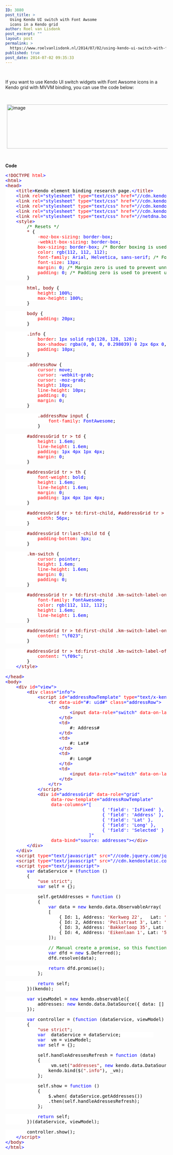 ```yaml
---
ID: 3880
post_title: >
  Using Kendo UI switch with Font Awsome
  icons in a Kendo grid
author: Roel van Lisdonk
post_excerpt: ""
layout: post
permalink: >
  https://www.roelvanlisdonk.nl/2014/07/02/using-kendo-ui-switch-with-font-awsome-icons-in-a-kendo-grid/
published: true
post_date: 2014-07-02 09:35:33
---
```

&nbsp;

If you want to use Kendo UI switch widgets with Font Awsome icons in a Kendo grid with MVVM binding, you can use the code below:

&nbsp;

<a href="http://www.roelvanlisdonk.nl/wp-content/uploads/2014/07/image.png" rel="lightbox"><img style="background-image: none; padding-top: 0px; padding-left: 0px; margin: 0px 5px; display: inline; padding-right: 0px; border: 0px;" title="image" src="http://www.roelvanlisdonk.nl/wp-content/uploads/2014/07/image_thumb.png" alt="image" width="580" height="138" border="0" /></a>

&nbsp;

<strong>Code</strong>
<pre class="code"><span style="background: white; color: blue;">&lt;</span><span style="background: white; color: maroon;">!DOCTYPE </span><span style="background: white; color: red;">html</span><span style="background: white; color: blue;">&gt;
&lt;</span><span style="background: white; color: maroon;">html</span><span style="background: white; color: blue;">&gt;
&lt;</span><span style="background: white; color: maroon;">head</span><span style="background: white; color: blue;">&gt;
    &lt;</span><span style="background: white; color: maroon;">title</span><span style="background: white; color: blue;">&gt;</span><span style="background: white; color: black;">Kendo element binding research page.</span><span style="background: white; color: blue;">&lt;/</span><span style="background: white; color: maroon;">title</span><span style="background: white; color: blue;">&gt;
    &lt;</span><span style="background: white; color: maroon;">link </span><span style="background: white; color: red;">rel</span><span style="background: white; color: blue;">="stylesheet" </span><span style="background: white; color: red;">type</span><span style="background: white; color: blue;">="text/css" </span><span style="background: white; color: red;">href</span><span style="background: white; color: blue;">="//cdn.kendostatic.com/2014.1.528/styles/kendo.common.min.css" /&gt;
    &lt;</span><span style="background: white; color: maroon;">link </span><span style="background: white; color: red;">rel</span><span style="background: white; color: blue;">="stylesheet" </span><span style="background: white; color: red;">type</span><span style="background: white; color: blue;">="text/css" </span><span style="background: white; color: red;">href</span><span style="background: white; color: blue;">="//cdn.kendostatic.com/2014.1.528/styles/kendo.rtl.min.css" /&gt;
    &lt;</span><span style="background: white; color: maroon;">link </span><span style="background: white; color: red;">rel</span><span style="background: white; color: blue;">="stylesheet" </span><span style="background: white; color: red;">type</span><span style="background: white; color: blue;">="text/css" </span><span style="background: white; color: red;">href</span><span style="background: white; color: blue;">="//cdn.kendostatic.com/2014.1.528/styles/kendo.metro.min.css" /&gt;
    &lt;</span><span style="background: white; color: maroon;">link </span><span style="background: white; color: red;">rel</span><span style="background: white; color: blue;">="stylesheet" </span><span style="background: white; color: red;">type</span><span style="background: white; color: blue;">="text/css" </span><span style="background: white; color: red;">href</span><span style="background: white; color: blue;">="//cdn.kendostatic.com/2014.1.528/styles/kendo.metro.mobile.min.css" /&gt;
    &lt;</span><span style="background: white; color: maroon;">link </span><span style="background: white; color: red;">rel</span><span style="background: white; color: blue;">="stylesheet" </span><span style="background: white; color: red;">type</span><span style="background: white; color: blue;">="text/css" </span><span style="background: white; color: red;">href</span><span style="background: white; color: blue;">="//netdna.bootstrapcdn.com/font-awesome/4.1.0/css/font-awesome.min.css"&gt;
    &lt;</span><span style="background: white; color: maroon;">style</span><span style="background: white; color: blue;">&gt;
        </span><span style="background: white; color: #006400;">/* Resets */
        </span><span style="background: white; color: maroon;">* </span><span style="background: white; color: black;">{
            </span><span style="background: white; color: red;">-moz-box-sizing</span><span style="background: white; color: black;">: </span><span style="background: white; color: blue;">border-box</span><span style="background: white; color: black;">;
            </span><span style="background: white; color: red;">-webkit-box-sizing</span><span style="background: white; color: black;">: </span><span style="background: white; color: blue;">border-box</span><span style="background: white; color: black;">;
            </span><span style="background: white; color: red;">box-sizing</span><span style="background: white; color: black;">: </span><span style="background: white; color: blue;">border-box</span><span style="background: white; color: black;">; </span><span style="background: white; color: #006400;">/* Border boxing is used, so the padding, margin and borders are within the width and height of de element. */
            </span><span style="background: white; color: red;">color</span><span style="background: white; color: black;">: </span><span style="background: white; color: blue;">rgb(112, 112, 112)</span><span style="background: white; color: black;">;
            </span><span style="background: white; color: red;">font-family</span><span style="background: white; color: black;">: </span><span style="background: white; color: blue;">Arial</span><span style="background: white; color: black;">, </span><span style="background: white; color: blue;">Helvetica</span><span style="background: white; color: black;">, </span><span style="background: white; color: blue;">sans-serif</span><span style="background: white; color: black;">; </span><span style="background: white; color: #006400;">/* For know use default fonts used on google.com stackoverflow.com, telerik.com etc. */
            </span><span style="background: white; color: red;">font-size</span><span style="background: white; color: black;">: </span><span style="background: white; color: blue;">13px</span><span style="background: white; color: black;">;
            </span><span style="background: white; color: red;">margin</span><span style="background: white; color: black;">: </span><span style="background: white; color: blue;">0</span><span style="background: white; color: black;">; </span><span style="background: white; color: #006400;">/* Margin zero is used to prevent unnecessary white space. */
            </span><span style="background: white; color: red;">padding</span><span style="background: white; color: black;">: </span><span style="background: white; color: blue;">0</span><span style="background: white; color: black;">; </span><span style="background: white; color: #006400;">/* Padding zero is used to prevent unnecessary white space. */
        </span><span style="background: white; color: black;">}

        </span><span style="background: white; color: maroon;">html</span><span style="background: white; color: black;">, </span><span style="background: white; color: maroon;">body </span><span style="background: white; color: black;">{
            </span><span style="background: white; color: red;">height</span><span style="background: white; color: black;">: </span><span style="background: white; color: blue;">100%</span><span style="background: white; color: black;">;
            </span><span style="background: white; color: red;">max-height</span><span style="background: white; color: black;">: </span><span style="background: white; color: blue;">100%</span><span style="background: white; color: black;">;
        }

        </span><span style="background: white; color: maroon;">body </span><span style="background: white; color: black;">{
            </span><span style="background: white; color: red;">padding</span><span style="background: white; color: black;">: </span><span style="background: white; color: blue;">20px</span><span style="background: white; color: black;">;
        }

        </span><span style="background: white; color: maroon;">.info </span><span style="background: white; color: black;">{
            </span><span style="background: white; color: red;">border</span><span style="background: white; color: black;">: </span><span style="background: white; color: blue;">1px solid rgb(128, 128, 128)</span><span style="background: white; color: black;">;
            </span><span style="background: white; color: red;">box-shadow</span><span style="background: white; color: black;">: </span><span style="background: white; color: blue;">rgba(0, 0, 0, 0.298039) 0 2px 6px 0</span><span style="background: white; color: black;">, </span><span style="background: white; color: blue;">rgba(0, 0, 0, 0.2) 0 -3px 8px 0</span><span style="background: white; color: black;">;
            </span><span style="background: white; color: red;">padding</span><span style="background: white; color: black;">: </span><span style="background: white; color: blue;">10px</span><span style="background: white; color: black;">;
        }

        </span><span style="background: white; color: maroon;">.addressRow </span><span style="background: white; color: black;">{
            </span><span style="background: white; color: red;">cursor</span><span style="background: white; color: black;">: </span><span style="background: white; color: blue;">move</span><span style="background: white; color: black;">;
            </span><span style="background: white; color: red;">cursor</span><span style="background: white; color: black;">: </span><span style="background: white; color: blue;">-webkit-grab</span><span style="background: white; color: black;">;
            </span><span style="background: white; color: red;">cursor</span><span style="background: white; color: black;">: </span><span style="background: white; color: blue;">-moz-grab</span><span style="background: white; color: black;">;
            </span><span style="background: white; color: red;">height</span><span style="background: white; color: black;">: </span><span style="background: white; color: blue;">10px</span><span style="background: white; color: black;">;
            </span><span style="background: white; color: red;">line-height</span><span style="background: white; color: black;">: </span><span style="background: white; color: blue;">10px</span><span style="background: white; color: black;">;
            </span><span style="background: white; color: red;">padding</span><span style="background: white; color: black;">: </span><span style="background: white; color: blue;">0</span><span style="background: white; color: black;">;
            </span><span style="background: white; color: red;">margin</span><span style="background: white; color: black;">: </span><span style="background: white; color: blue;">0</span><span style="background: white; color: black;">;
        }

            </span><span style="background: white; color: maroon;">.addressRow input </span><span style="background: white; color: black;">{
                </span><span style="background: white; color: red;">font-family</span><span style="background: white; color: black;">: </span><span style="background: white; color: blue;">FontAwesome</span><span style="background: white; color: black;">;
            }

        </span><span style="background: white; color: maroon;">#addressGrid tr &gt; td </span><span style="background: white; color: black;">{
            </span><span style="background: white; color: red;">height</span><span style="background: white; color: black;">: </span><span style="background: white; color: blue;">1.6em</span><span style="background: white; color: black;">;
            </span><span style="background: white; color: red;">line-height</span><span style="background: white; color: black;">: </span><span style="background: white; color: blue;">1.6em</span><span style="background: white; color: black;">;
            </span><span style="background: white; color: red;">padding</span><span style="background: white; color: black;">: </span><span style="background: white; color: blue;">1px 4px 1px 4px</span><span style="background: white; color: black;">;
            </span><span style="background: white; color: red;">margin</span><span style="background: white; color: black;">: </span><span style="background: white; color: blue;">0</span><span style="background: white; color: black;">;
        }

        </span><span style="background: white; color: maroon;">#addressGrid tr &gt; th </span><span style="background: white; color: black;">{
            </span><span style="background: white; color: red;">font-weight</span><span style="background: white; color: black;">: </span><span style="background: white; color: blue;">bold</span><span style="background: white; color: black;">;
            </span><span style="background: white; color: red;">height</span><span style="background: white; color: black;">: </span><span style="background: white; color: blue;">1.6em</span><span style="background: white; color: black;">;
            </span><span style="background: white; color: red;">line-height</span><span style="background: white; color: black;">: </span><span style="background: white; color: blue;">1.6em</span><span style="background: white; color: black;">;
            </span><span style="background: white; color: red;">margin</span><span style="background: white; color: black;">: </span><span style="background: white; color: blue;">0</span><span style="background: white; color: black;">;
            </span><span style="background: white; color: red;">padding</span><span style="background: white; color: black;">: </span><span style="background: white; color: blue;">1px 4px 1px 4px</span><span style="background: white; color: black;">;
        }

        </span><span style="background: white; color: maroon;">#addressGrid tr &gt; td:first-child</span><span style="background: white; color: black;">, </span><span style="background: white; color: maroon;">#addressGrid tr &gt; th:first-child </span><span style="background: white; color: black;">{
            </span><span style="background: white; color: red;">width</span><span style="background: white; color: black;">: </span><span style="background: white; color: blue;">56px</span><span style="background: white; color: black;">;
        }

        </span><span style="background: white; color: maroon;">#addressGrid tr:last-child td </span><span style="background: white; color: black;">{
            </span><span style="background: white; color: red;">padding-bottom</span><span style="background: white; color: black;">: </span><span style="background: white; color: blue;">3px</span><span style="background: white; color: black;">;
        }

        </span><span style="background: white; color: maroon;">.km-switch </span><span style="background: white; color: black;">{
            </span><span style="background: white; color: red;">cursor</span><span style="background: white; color: black;">: </span><span style="background: white; color: blue;">pointer</span><span style="background: white; color: black;">;
            </span><span style="background: white; color: red;">height</span><span style="background: white; color: black;">: </span><span style="background: white; color: blue;">1.6em</span><span style="background: white; color: black;">;
            </span><span style="background: white; color: red;">line-height</span><span style="background: white; color: black;">: </span><span style="background: white; color: blue;">1.6em</span><span style="background: white; color: black;">;
            </span><span style="background: white; color: red;">margin</span><span style="background: white; color: black;">: </span><span style="background: white; color: blue;">0</span><span style="background: white; color: black;">;
            </span><span style="background: white; color: red;">padding</span><span style="background: white; color: black;">: </span><span style="background: white; color: blue;">0</span><span style="background: white; color: black;">;
        }

        </span><span style="background: white; color: maroon;">#addressGrid tr &gt; td:first-child .km-switch-label-on</span><span style="background: white; color: black;">, </span><span style="background: white; color: maroon;">#addressGrid tr &gt; td:first-child .km-switch-label-off </span><span style="background: white; color: black;">{
            </span><span style="background: white; color: red;">font-family</span><span style="background: white; color: black;">: </span><span style="background: white; color: blue;">FontAwesome</span><span style="background: white; color: black;">;
            </span><span style="background: white; color: red;">color</span><span style="background: white; color: black;">: </span><span style="background: white; color: blue;">rgb(112, 112, 112)</span><span style="background: white; color: black;">;
            </span><span style="background: white; color: red;">height</span><span style="background: white; color: black;">: </span><span style="background: white; color: blue;">1.6em</span><span style="background: white; color: black;">;
            </span><span style="background: white; color: red;">line-height</span><span style="background: white; color: black;">: </span><span style="background: white; color: blue;">1.6em</span><span style="background: white; color: black;">;
        }

        </span><span style="background: white; color: maroon;">#addressGrid tr &gt; td:first-child .km-switch-label-on:before </span><span style="background: white; color: black;">{
            </span><span style="background: white; color: red;">content</span><span style="background: white; color: black;">: </span><span style="background: white; color: blue;">"\f023"</span><span style="background: white; color: black;">;
        }

        </span><span style="background: white; color: maroon;">#addressGrid tr &gt; td:first-child .km-switch-label-off:before </span><span style="background: white; color: black;">{
            </span><span style="background: white; color: red;">content</span><span style="background: white; color: black;">: </span><span style="background: white; color: blue;">"\f09c"</span><span style="background: white; color: black;">;
        }
    </span><span style="background: white; color: blue;">&lt;/</span><span style="background: white; color: maroon;">style</span><span style="background: white; color: blue;">&gt;

&lt;/</span><span style="background: white; color: maroon;">head</span><span style="background: white; color: blue;">&gt;
&lt;</span><span style="background: white; color: maroon;">body</span><span style="background: white; color: blue;">&gt;
    &lt;</span><span style="background: white; color: maroon;">div </span><span style="background: white; color: red;">id</span><span style="background: white; color: blue;">="view"&gt;
        &lt;</span><span style="background: white; color: maroon;">div </span><span style="background: white; color: red;">class</span><span style="background: white; color: blue;">="info"&gt;
            &lt;</span><span style="background: white; color: maroon;">script </span><span style="background: white; color: red;">id</span><span style="background: white; color: blue;">="addressRowTemplate" </span><span style="background: white; color: red;">type</span><span style="background: white; color: blue;">="text/x-kendo-tmpl"&gt;
                &lt;</span><span style="background: white; color: maroon;">tr </span><span style="background: white; color: red;">data-uid</span><span style="background: white; color: blue;">="#: uid#" </span><span style="background: white; color: red;">class</span><span style="background: white; color: blue;">="addressRow"&gt;
                    &lt;</span><span style="background: white; color: maroon;">td</span><span style="background: white; color: blue;">&gt;
                        &lt;</span><span style="background: white; color: maroon;">input </span><span style="background: white; color: red;">data-role</span><span style="background: white; color: blue;">="switch" </span><span style="background: white; color: red;">data-on-label</span><span style="background: white; color: blue;">="" </span><span style="background: white; color: red;">data-off-label</span><span style="background: white; color: blue;">="" </span><span style="background: white; color: red;">data-bind</span><span style="background: white; color: blue;">="checked: IsFixed"&gt;
                    &lt;/</span><span style="background: white; color: maroon;">td</span><span style="background: white; color: blue;">&gt;
                    &lt;</span><span style="background: white; color: maroon;">td</span><span style="background: white; color: blue;">&gt;
                        </span><span style="background: white; color: black;">#: Address#
                    </span><span style="background: white; color: blue;">&lt;/</span><span style="background: white; color: maroon;">td</span><span style="background: white; color: blue;">&gt;
                    &lt;</span><span style="background: white; color: maroon;">td</span><span style="background: white; color: blue;">&gt;
                        </span><span style="background: white; color: black;">#: Lat#
                    </span><span style="background: white; color: blue;">&lt;/</span><span style="background: white; color: maroon;">td</span><span style="background: white; color: blue;">&gt;
                    &lt;</span><span style="background: white; color: maroon;">td</span><span style="background: white; color: blue;">&gt;
                        </span><span style="background: white; color: black;">#: Long#
                    </span><span style="background: white; color: blue;">&lt;/</span><span style="background: white; color: maroon;">td</span><span style="background: white; color: blue;">&gt;
                    &lt;</span><span style="background: white; color: maroon;">td</span><span style="background: white; color: blue;">&gt;
                        &lt;</span><span style="background: white; color: maroon;">input </span><span style="background: white; color: red;">data-role</span><span style="background: white; color: blue;">="switch" </span><span style="background: white; color: red;">data-on-label</span><span style="background: white; color: blue;">="Y" </span><span style="background: white; color: red;">data-off-label</span><span style="background: white; color: blue;">="N" </span><span style="background: white; color: red;">data-bind</span><span style="background: white; color: blue;">="checked: IsFixed"&gt;
                    &lt;/</span><span style="background: white; color: maroon;">td</span><span style="background: white; color: blue;">&gt;
                &lt;/</span><span style="background: white; color: maroon;">tr</span><span style="background: white; color: blue;">&gt;
            &lt;/</span><span style="background: white; color: maroon;">script</span><span style="background: white; color: blue;">&gt;
            &lt;</span><span style="background: white; color: maroon;">div </span><span style="background: white; color: red;">id</span><span style="background: white; color: blue;">="addressGrid" </span><span style="background: white; color: red;">data-role</span><span style="background: white; color: blue;">="grid"
                 </span><span style="background: white; color: red;">data-row-template</span><span style="background: white; color: blue;">="addressRowTemplate"
                 </span><span style="background: white; color: red;">data-columns</span><span style="background: white; color: blue;">="[
                                    { 'field': 'IsFixed' },
                                    { 'field': 'Address' },
                                    { 'field': 'Lat' },
                                    { 'field': 'Long' },
                                    { 'field': 'Selected' }
                               ]"
                 </span><span style="background: white; color: red;">data-bind</span><span style="background: white; color: blue;">="source: addresses"&gt;&lt;/</span><span style="background: white; color: maroon;">div</span><span style="background: white; color: blue;">&gt;
        &lt;/</span><span style="background: white; color: maroon;">div</span><span style="background: white; color: blue;">&gt;
    &lt;/</span><span style="background: white; color: maroon;">div</span><span style="background: white; color: blue;">&gt;
    &lt;</span><span style="background: white; color: maroon;">script </span><span style="background: white; color: red;">type</span><span style="background: white; color: blue;">="text/javascript" </span><span style="background: white; color: red;">src</span><span style="background: white; color: blue;">="//code.jquery.com/jquery-1.9.1.min.js"&gt;&lt;/</span><span style="background: white; color: maroon;">script</span><span style="background: white; color: blue;">&gt;
    &lt;</span><span style="background: white; color: maroon;">script </span><span style="background: white; color: red;">type</span><span style="background: white; color: blue;">="text/javascript" </span><span style="background: white; color: red;">src</span><span style="background: white; color: blue;">="//cdn.kendostatic.com/2014.1.528/js/kendo.all.min.js"&gt;&lt;/</span><span style="background: white; color: maroon;">script</span><span style="background: white; color: blue;">&gt;</span><span style="background: white; color: blue;">
    &lt;</span><span style="background: white; color: maroon;">script </span><span style="background: white; color: red;">type</span><span style="background: white; color: blue;">="text/javascript"&gt;
        var </span><span style="background: white; color: black;">dataService = (</span><span style="background: white; color: blue;">function </span><span style="background: white; color: black;">()
        {
            </span><span style="background: white; color: #a31515;">"use strict"</span><span style="background: white; color: black;">;
            </span><span style="background: white; color: blue;">var </span><span style="background: white; color: black;">self = {};

            self.getAddresses = </span><span style="background: white; color: blue;">function </span><span style="background: white; color: black;">()
            {
                </span><span style="background: white; color: blue;">var </span><span style="background: white; color: black;">data = </span><span style="background: white; color: blue;">new </span><span style="background: white; color: black;">kendo.data.ObservableArray(
                [
                    { Id: 1, Address: </span><span style="background: white; color: #a31515;">'Kerkweg 22'</span><span style="background: white; color: black;">,   Lat: </span><span style="background: white; color: #a31515;">'52.367443'</span><span style="background: white; color: black;">, Long: </span><span style="background: white; color: #a31515;">'4.865275'</span><span style="background: white; color: black;">, Selected: </span><span style="background: white; color: blue;">false</span><span style="background: white; color: black;">, IsFixed: </span><span style="background: white; color: blue;">false </span><span style="background: white; color: black;">},
                    { Id: 2, Address: </span><span style="background: white; color: #a31515;">'Peilstraat 3'</span><span style="background: white; color: black;">, Lat: </span><span style="background: white; color: #a31515;">'52.367967'</span><span style="background: white; color: black;">, Long: </span><span style="background: white; color: #a31515;">'4.866217'</span><span style="background: white; color: black;">, Selected: </span><span style="background: white; color: blue;">false</span><span style="background: white; color: black;">, IsFixed: </span><span style="background: white; color: blue;">true </span><span style="background: white; color: black;">},
                    { Id: 3, Address: </span><span style="background: white; color: #a31515;">'Bakkerloop 35'</span><span style="background: white; color: black;">, Lat: </span><span style="background: white; color: #a31515;">'52.367946'</span><span style="background: white; color: black;">, Long: </span><span style="background: white; color: #a31515;">'4.865482'</span><span style="background: white; color: black;">, Selected: </span><span style="background: white; color: blue;">false</span><span style="background: white; color: black;">, IsFixed: </span><span style="background: white; color: blue;">false </span><span style="background: white; color: black;">},
                    { Id: 4, Address: </span><span style="background: white; color: #a31515;">'Eikenlaan 1'</span><span style="background: white; color: black;">, Lat: </span><span style="background: white; color: #a31515;">'52.368237'</span><span style="background: white; color: black;">, Long: </span><span style="background: white; color: #a31515;">'4.866694'</span><span style="background: white; color: black;">, Selected: </span><span style="background: white; color: blue;">false</span><span style="background: white; color: black;">, IsFixed: </span><span style="background: white; color: blue;">true </span><span style="background: white; color: black;">}
                ]);

                </span><span style="background: white; color: green;">// Manual create a promise, so this function mimicks an Ajax call.
                </span><span style="background: white; color: blue;">var </span><span style="background: white; color: black;">dfd = </span><span style="background: white; color: blue;">new </span><span style="background: white; color: black;">$.Deferred();
                dfd.resolve(data);

                </span><span style="background: white; color: blue;">return </span><span style="background: white; color: black;">dfd.promise();
            };

            </span><span style="background: white; color: blue;">return </span><span style="background: white; color: black;">self;
        })(kendo);

        </span><span style="background: white; color: blue;">var </span><span style="background: white; color: black;">viewModel = </span><span style="background: white; color: blue;">new </span><span style="background: white; color: black;">kendo.observable({
            addresses: </span><span style="background: white; color: blue;">new </span><span style="background: white; color: black;">kendo.data.DataSource({ data: [] })
        });

        </span><span style="background: white; color: blue;">var </span><span style="background: white; color: black;">controller = (</span><span style="background: white; color: blue;">function </span><span style="background: white; color: black;">(dataService, viewModel)
        {
            </span><span style="background: white; color: #a31515;">"use strict"</span><span style="background: white; color: black;">;
            </span><span style="background: white; color: blue;">var </span><span style="background: white; color: black;">_dataService = dataService;            
            </span><span style="background: white; color: blue;">var </span><span style="background: white; color: black;">_vm = viewModel;
            </span><span style="background: white; color: blue;">var </span><span style="background: white; color: black;">self = {};
                        
            self.handleAdressesRefresh = </span><span style="background: white; color: blue;">function </span><span style="background: white; color: black;">(data)
            {
                _vm.set(</span><span style="background: white; color: #a31515;">"addresses"</span><span style="background: white; color: black;">, </span><span style="background: white; color: blue;">new </span><span style="background: white; color: black;">kendo.data.DataSource({ data: data }));
                kendo.bind($(</span><span style="background: white; color: #a31515;">".info"</span><span style="background: white; color: black;">), _vm);
            };

            self.show = </span><span style="background: white; color: blue;">function </span><span style="background: white; color: black;">()
            {
                $.when(_dataService.getAddresses())
                .then(self.handleAdressesRefresh);
            };

            </span><span style="background: white; color: blue;">return </span><span style="background: white; color: black;">self;
        })(dataService, viewModel);

        controller.show();
    </span><span style="background: white; color: blue;">&lt;/</span><span style="background: white; color: maroon;">script</span><span style="background: white; color: blue;">&gt;
&lt;/</span><span style="background: white; color: maroon;">body</span><span style="background: white; color: blue;">&gt;
&lt;/</span><span style="background: white; color: maroon;">html</span><span style="background: white; color: blue;">&gt;</span></pre>
